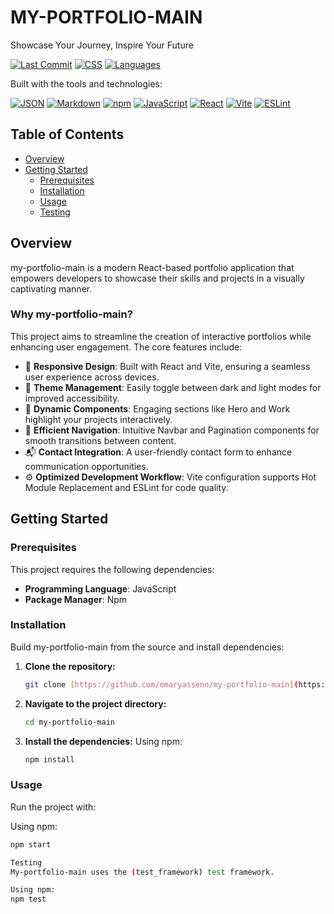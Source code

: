 # MY-PORTFOLIO-MAIN

Showcase Your Journey, Inspire Your Future

[![Last Commit](https://img.shields.io/github/last-commit/gohar94/my-portfolio-main?style=flat-square&logo=github&label=last%20commit&color=blue)](https://github.com/gohar94/my-portfolio-main/commits)
[![CSS](https://img.shields.io/github/languages/top/gohar94/my-portfolio-main?style=flat-square&logo=css3&logoColor=white&label=CSS&color=563d7c)](https://github.com/gohar94/my-portfolio-main)
[![Languages](https://img.shields.io/github/languages/count/gohar94/my-portfolio-main?style=flat-square&label=languages&color=blue)](https://github.com/gohar94/my-portfolio-main)

Built with the tools and technologies:

[![JSON](https://img.shields.io/badge/JSON-000000?style=flat-square&logo=json&logoColor=white)](https://www.json.org/json-en.html)
[![Markdown](https://img.shields.io/badge/Markdown-000000?style=flat-square&logo=markdown&logoColor=white)](https://www.markdownguide.org/)
[![npm](https://img.shields.io/badge/npm-CB3837?style=flat-square&logo=npm&logoColor=white)](https://www.npmjs.com/)
[![JavaScript](https://img.shields.io/badge/JavaScript-F7DF1E?style=flat-square&logo=javascript&logoColor=black)](https://developer.mozilla.org/en-US/docs/Web/JavaScript)
[![React](https://img.shields.io/badge/React-61DAFB?style=flat-square&logo=react&logoColor=black)](https://reactjs.org/)
[![Vite](https://img.shields.io/badge/Vite-646CFF?style=flat-square&logo=vite&logoColor=white)](https://vitejs.dev/)
[![ESLint](https://img.shields.io/badge/ESLint-4B32C3?style=flat-square&logo=eslint&logoColor=white)](https://eslint.org/)

## Table of Contents

* [Overview](#overview)
* [Getting Started](#getting-started)
    * [Prerequisites](#prerequisites)
    * [Installation](#installation)
    * [Usage](#usage)
    * [Testing](#testing)

## Overview

my-portfolio-main is a modern React-based portfolio application that empowers developers to showcase their skills and projects in a visually captivating manner.

### Why my-portfolio-main?

This project aims to streamline the creation of interactive portfolios while enhancing user engagement. The core features include:

* 🎨 **Responsive Design**: Built with React and Vite, ensuring a seamless user experience across devices.
* 🌈 **Theme Management**: Easily toggle between dark and light modes for improved accessibility.
* 🚀 **Dynamic Components**: Engaging sections like Hero and Work highlight your projects interactively.
* 🧭 **Efficient Navigation**: Intuitive Navbar and Pagination components for smooth transitions between content.
* 📬 **Contact Integration**: A user-friendly contact form to enhance communication opportunities.
* ⚙️ **Optimized Development Workflow**: Vite configuration supports Hot Module Replacement and ESLint for code quality.

## Getting Started

### Prerequisites

This project requires the following dependencies:

* **Programming Language**: JavaScript
* **Package Manager**: Npm

### Installation

Build my-portfolio-main from the source and install dependencies:

1.  **Clone the repository:**
    ```bash
    git clone [https://github.com/omaryassenn/my-portfolio-main](https://github.com/omaryassenn/my-portfolio-main)
    ```
2.  **Navigate to the project directory:**
    ```bash
    cd my-portfolio-main
    ```
3.  **Install the dependencies:**
    Using npm:
    ```bash
    npm install
    ```

### Usage

Run the project with:

Using npm:
```bash
npm start

Testing
My-portfolio-main uses the (test_framework) test framework.

Using npm:
npm test

